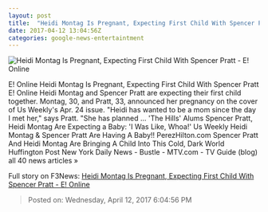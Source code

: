 ```yaml
---
layout: post
title:  "Heidi Montag Is Pregnant, Expecting First Child With Spencer Pratt - E! Online"
date: 2017-04-12 13:04:56Z
categories: google-news-entertaintment
---
```


![Heidi Montag Is Pregnant, Expecting First Child With Spencer Pratt - E! Online](http://akns-images.eonline.com/eol_images/Entire_Site/201737/rs_600x600-170407054009-600.Heidi-Montag-Spencer-Pratt-JR-040717.jpg?downsize=450:*&crop=450:350;left,top)

E! Online Heidi Montag Is Pregnant, Expecting First Child With Spencer Pratt E! Online Heidi Montag and Spencer Pratt are expecting their first child together. Montag, 30, and Pratt, 33, announced her pregnancy on the cover of Us Weekly's Apr. 24 issue. "Heidi has wanted to be a mom since the day I met her," says Pratt. "She has planned ... 'The Hills' Alums Spencer Pratt, Heidi Montag Are Expecting a Baby: 'I Was Like, Whoa!' Us Weekly Heidi Montag & Spencer Pratt Are Having A Baby!! PerezHilton.com Spencer Pratt And Heidi Montag Are Bringing A Child Into This Cold, Dark World Huffington Post New York Daily News - Bustle - MTV.com - TV Guide (blog) all 40 news articles »


Full story on F3News: [Heidi Montag Is Pregnant, Expecting First Child With Spencer Pratt - E! Online](http://www.f3nws.com/n/ujmVgD)

> Posted on: Wednesday, April 12, 2017 6:04:56 PM
